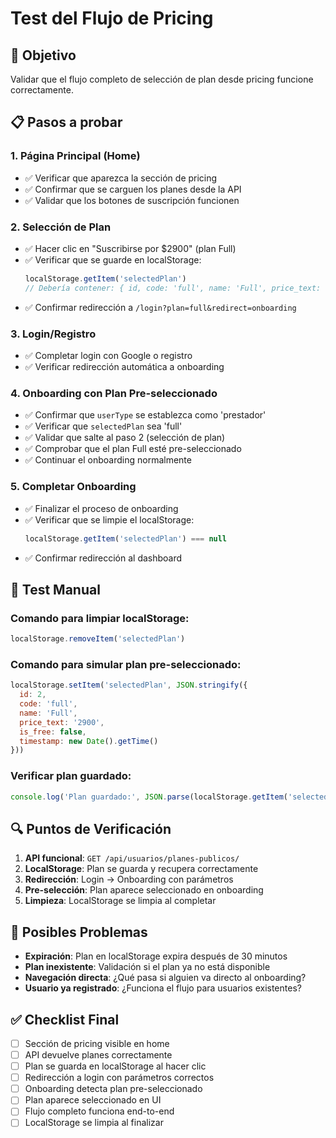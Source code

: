 # Test del Flujo de Pricing

## 🎯 Objetivo
Validar que el flujo completo de selección de plan desde pricing funcione correctamente.

## 📋 Pasos a probar

### 1. **Página Principal (Home)**
- ✅ Verificar que aparezca la sección de pricing
- ✅ Confirmar que se carguen los planes desde la API
- ✅ Validar que los botones de suscripción funcionen

### 2. **Selección de Plan**
- ✅ Hacer clic en "Suscribirse por $2900" (plan Full)
- ✅ Verificar que se guarde en localStorage:
  ```javascript
  localStorage.getItem('selectedPlan')
  // Debería contener: { id, code: 'full', name: 'Full', price_text: '2900', is_free: false, timestamp }
  ```
- ✅ Confirmar redirección a `/login?plan=full&redirect=onboarding`

### 3. **Login/Registro**
- ✅ Completar login con Google o registro
- ✅ Verificar redirección automática a onboarding

### 4. **Onboarding con Plan Pre-seleccionado**
- ✅ Confirmar que `userType` se establezca como 'prestador'
- ✅ Verificar que `selectedPlan` sea 'full'
- ✅ Validar que salte al paso 2 (selección de plan)
- ✅ Comprobar que el plan Full esté pre-seleccionado
- ✅ Continuar el onboarding normalmente

### 5. **Completar Onboarding**
- ✅ Finalizar el proceso de onboarding
- ✅ Verificar que se limpie el localStorage:
  ```javascript
  localStorage.getItem('selectedPlan') === null
  ```
- ✅ Confirmar redirección al dashboard

## 🧪 Test Manual

### Comando para limpiar localStorage:
```javascript
localStorage.removeItem('selectedPlan')
```

### Comando para simular plan pre-seleccionado:
```javascript
localStorage.setItem('selectedPlan', JSON.stringify({
  id: 2,
  code: 'full',
  name: 'Full', 
  price_text: '2900',
  is_free: false,
  timestamp: new Date().getTime()
}))
```

### Verificar plan guardado:
```javascript
console.log('Plan guardado:', JSON.parse(localStorage.getItem('selectedPlan') || 'null'))
```

## 🔍 Puntos de Verificación

1. **API funcional**: `GET /api/usuarios/planes-publicos/`
2. **LocalStorage**: Plan se guarda y recupera correctamente
3. **Redirección**: Login → Onboarding con parámetros
4. **Pre-selección**: Plan aparece seleccionado en onboarding
5. **Limpieza**: LocalStorage se limpia al completar

## 🚨 Posibles Problemas

- **Expiración**: Plan en localStorage expira después de 30 minutos
- **Plan inexistente**: Validación si el plan ya no está disponible
- **Navegación directa**: ¿Qué pasa si alguien va directo al onboarding?
- **Usuario ya registrado**: ¿Funciona el flujo para usuarios existentes?

## ✅ Checklist Final

- [ ] Sección de pricing visible en home
- [ ] API devuelve planes correctamente
- [ ] Plan se guarda en localStorage al hacer clic
- [ ] Redirección a login con parámetros correctos
- [ ] Onboarding detecta plan pre-seleccionado
- [ ] Plan aparece seleccionado en UI
- [ ] Flujo completo funciona end-to-end
- [ ] LocalStorage se limpia al finalizar
